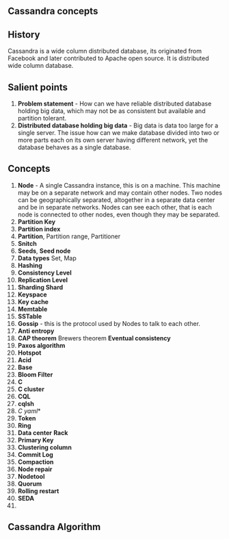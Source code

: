 ## Cassandra concepts

## History
Cassandra is a wide column distributed database, its originated from Facebook and later contributed to Apache open source.  It is distributed wide column database. 

## Salient points
1. **Problem statement** - How can we have  reliable distributed database holding big data, which may not be as consistent but available and partition tolerant. 
2. **Distributed database holding big data** - Big data is data too large for a single server. The issue how can we make database divided into two or more parts each on its own server having different network, yet the database behaves as a single database. 

## Concepts 
1. **Node** - A single Cassandra instance, this is on a machine. This machine may be on a separate  network and may contain other nodes. Two nodes can be geographically separated, altogether in a separate data center and be in separate networks. Nodes can see each other, that is each node is connected to other nodes, even though they may be separated.  
2. **Partition Key**
3. **Partition index**
4. **Partition**, Partition range, Partitioner
5. **Snitch**
6. **Seeds**, **Seed node**
7. **Data types** Set, Map 	
8. **Hashing**
9. **Consistency Level**
10. **Replication Level**
11. **Sharding Shard**
12. **Keyspace**
13.  **Key cache**
14. **Memtable** 
15.  **SSTable**
16. **Gossip** - this is the protocol used by Nodes to talk to each other.
17. **Anti entropy**
18. **CAP theorem** Brewers theorem **Eventual consistency**
19. **Paxos algorithm**
20. **Hotspot**
21. **Acid**
22. **Base**
23. **Bloom Filter**
24. **C**
25. **C cluster**
26. **CQL**
27. **cqlsh**
28. **C* yaml**
29. **Token**
30. **Ring**
31. **Data center** **Rack**
32. **Primary Key**
33. **Clustering column**
34. **Commit Log**
35. **Compaction**
36. **Node repair**
37. **Nodetool**
38. **Quorum**
39. **Rolling restart**
40. **SEDA**
41. 

## Cassandra Algorithm
<!--stackedit_data:
eyJoaXN0b3J5IjpbLTQ5NjY3MzcwNSwtNTQ3NzU0MDI4LC0xNT
Y5NDg0OTg1LC03MzA0NzczNzgsMTUzNTIxMjc0OSw2MTc4OTQ2
OTYsLTE2NDMwNTk0NTFdfQ==
-->